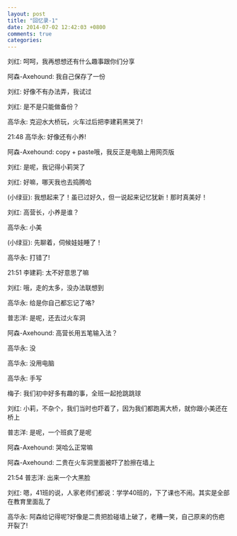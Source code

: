 ```yaml
---
layout: post
title: "回忆录-1"
date: 2014-07-02 12:42:03 +0800
comments: true
categories: 
---
```

刘红:
呵呵，我再想想还有什么趣事跟你们分享

阿森-Axehound:
我自己保存了一份

刘红:
好像不有办法弄，我试过

刘红:
是不是只能做备份？

高华永:
克迎水大桥玩，火车过后把李建莉黑哭了!

21:48
高华永:
好像还有小养!

阿森-Axehound:
copy + paste哦，我反正是电脑上用网页版

刘红:
是呢，我记得小莉哭了

刘红:
好嘛，哪天我也去捣腾哈

(小绿豆):
我想起来了！虽已过好久，但一说起来记忆犹新！那时真美好！

刘红:
高营长，小养是谁？

高华永:
小美

(小绿豆):
先聊着，伺候娃娃睡了！

高华永:
打错了!

21:51
李建莉:
太不好意思了嘛

刘红:
哦，走的太多，没办法联想到

高华永:
给是你自己都忘记了咯?

普志洋:
是呢，还去过火车洞

阿森-Axehound:
高营长用五笔输入法？

高华永:
没

高华永:
没用电脑

高华永:
手写

梅子:
我们初中好多有趣的事，全班一起抢跳跳球

刘红:
小莉，不杂个，我们当时也吓着了，因为我们都跑离大桥，就你跟小美还在桥上

普志洋:
是呢，一个班疯了是呢

阿森-Axehound:
哭哈么正常嘛

阿森-Axehound:
二贵在火车洞里面被吓了脸擦在墙上

21:54
普志洋:
出来一个大黑脸

刘红:
嗯，41班的说，人家老师们都说：学学40班的，下了课也不闹。其实是全部在教育里面乱了

高华永:
阿森给记得呢?好像是二贵把脸碰墙上破了，老糟一笑，自己原来的伤疤开裂了!